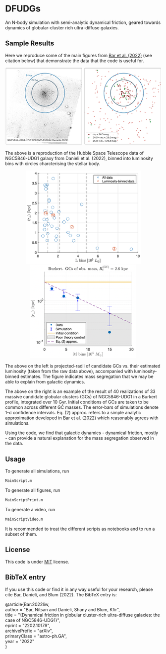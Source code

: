 # DFUDGs

An N-body simulation with semi-analytic dynamical friction, geared towards dynamics of globular-cluster rich ultra-diffuse galaxies.

## Sample Results

Here we reproduce some of the main figures from [Bar et al. (2022)](https://arxiv.org/abs/2202.10179) (see citation below) that demonstrate the data that the code is useful for.

<p align="center">
<img src="front_plots/CoarseData.png" width="550" alt="An example result of a simulation suite in an Burkert profile" title="Burkert profile">
</p>
The above is a reproduction of the Hubble Space Telescope data of NGC5846-UDG1 galaxy from Danieli et al. (2022), binned into luminosity bins with circles charcterising the stellar body.


<p align="center">
<img src="front_plots/BinnedData.png" height="300" alt="Binned GC data" title="Binned GC data">
<img src="front_plots/SampleSimResults.png" height="300" alt="An example result of a simulation suite in an Burkert profile" title="Burkert profile">
</p>
The above on the left is projected-radii of candidate GCs vs. their estimated luminosity (taken from the raw data above), accompanied with luminosity-binned estimates. The figure indicates mass segregation that we may be able to explain from galactic dynamics.  

The above on the right is an example of the result of 40 realizations of 33 massive candidate globular clusters (GCs) of NGC5846-UDG1 in a Burkert profile, integrated over 10 Gyr. Initial conditions of GCs are taken to be common across different GC masses. The error-bars of simulations denote 1-&sigma; confidence intervals. Eq. (2) approx. refers to a simple analytic approximation developed in Bar et al. (2022) which reasonably agrees with simulations.  

Using the code, we find that galactic dynamics - dynamical friction, mostly - can provide a natural explanation for the mass segregation observed in the data.  

## Usage

To generate all simulations, run

```bash
MainScript.m
```

To generate all figures, run

```bash
MainScriptPrint.m
```

To generate a video, run

```bash
MainScriptVideo.m
```

It is recommended to treat the different scripts as notebooks and to run a subset of them.

## License

This code is under [MIT](https://opensource.org/licenses/MIT) license. 

## BibTeX entry
If you use this code or find it in any way useful for your research, please cite Bar, Danieli, and Blum (2022). The BibTeX entry is: 

@article{Bar:2022liw,  
    author = "Bar, Nitsan and Danieli, Shany and Blum, Kfir",  
    title = "{Dynamical friction in globular cluster-rich ultra-diffuse galaxies: the case of NGC5846-UDG1}",  
    eprint = "2202.10179",  
    archivePrefix = "arXiv",  
    primaryClass = "astro-ph.GA",  
    year = "2022"  
}
